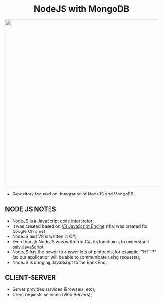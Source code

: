 
 
<h1 align="center"><b>NodeJS with MongoDB</b></h1>

<p align="center">
  <img src="https://raw.githubusercontent.com/jvlessa/NodeJS-with-MongoDB/main/media/repo_logo.png" width="550">
</p>

- Repository focused on: Integration of NodeJS and MongoDB;

## NODE JS NOTES
- NodeJS is a JavaScript code interpretor;
- It was created based on [V8 JavaScript Engine](https://v8.dev/) (that was created for Google Chrome);
- NodeJS and V8 is written in C#;
- Even though NodeJS was written in C#, its function is to understand only JavaScript;
- NodeJS has the power to answer lots of protocols, for example: "HTTP" (so our application will be able to communicate using requests);
- NodeJS is bringing JavaScript to the Back End;

## CLIENT-SERVER
- Server provides services (Browsers, etc);
- Client requests services (Web Servers);
